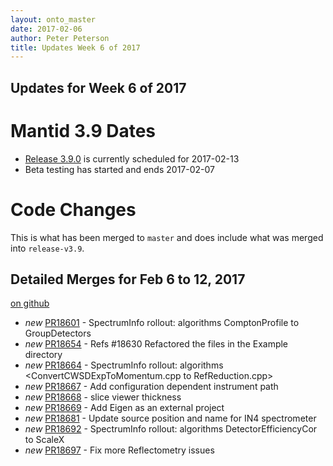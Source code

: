 ```yaml
---
layout: onto_master
date: 2017-02-06
author: Peter Peterson
title: Updates Week 6 of 2017
---
```

Updates for Week 6 of 2017
--------------------------

Mantid 3.9 Dates
================

* [Release 3.9.0](https://github.com/mantidproject/mantid/milestone/59) is currently scheduled for 2017-02-13
* Beta testing has started and ends 2017-02-07

Code Changes
============

This is what has been merged to `master` and does include what was merged into `release-v3.9`.

Detailed Merges for Feb 6 to 12, 2017
-------------------------------------
[on github](https://github.com/mantidproject/mantid/pulls?q=is%3Apr+merged%3A2017-02-07..2017-02-12)

* *new* [PR18601](https://github.com/mantidproject/mantid/pull/18601) - SpectrumInfo rollout: algorithms ComptonProfile to GroupDetectors
* *new* [PR18654](https://github.com/mantidproject/mantid/pull/18654) - Refs #18630 Refactored the files in the Example directory
* *new* [PR18664](https://github.com/mantidproject/mantid/pull/18664) - SpectrumInfo rollout: algorithms <ConvertCWSDExpToMomentum.cpp to RefReduction.cpp>
* *new* [PR18667](https://github.com/mantidproject/mantid/pull/18667) - Add configuration dependent instrument path
* *new* [PR18668](https://github.com/mantidproject/mantid/pull/18668) - slice viewer thickness
* *new* [PR18669](https://github.com/mantidproject/mantid/pull/18669) - Add Eigen as an external project
* *new* [PR18681](https://github.com/mantidproject/mantid/pull/18681) - Update source position and name for IN4 spectrometer
* *new* [PR18692](https://github.com/mantidproject/mantid/pull/18692) - SpectrumInfo rollout: algorithms DetectorEfficiencyCor to ScaleX
* *new* [PR18697](https://github.com/mantidproject/mantid/pull/18697) - Fix more Reflectometry issues
